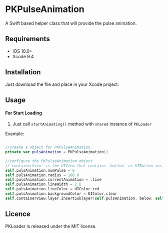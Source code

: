 # PKPulseAnimation

A Swift based helper class that will provide the pulse animation.


## Requirements

- iOS 10.0+
- Xcode 9.4

## Installation

Just download the file and place in your Xcode project.

## Usage

#### For Start Loading

1) Just call `startAnimating()` method with `shared` instance of `PKLoader`

Example:

```swift

//create a object for PKPulseAnimation.
private var pulsAnimation = PKPulseAnimation()

//configure the PKPulseAnimation object
//`containerView` is the UIView that contains `button` as UIButton inside it.
self.pulsAnimation.numPulse = 6
self.pulsAnimation.radius = 100.0
self.pulsAnimation.currentAnimation = .line
self.pulsAnimation.lineWidth = 2.0
self.pulsAnimation.lineColor = UIColor.red
self.pulsAnimation.backgroundColor = UIColor.clear
self.containerView.layer.insertSublayer(self.pulsAnimation, below: self.button.layer)
```

## Licence

PKLoader is released under the MIT license.











